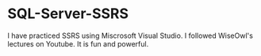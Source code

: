 # SQL-Server-SSRS
I have practiced SSRS using Miscrosoft Visual Studio. I followed WiseOwl's lectures on Youtube. It is fun and powerful.
